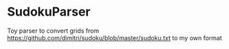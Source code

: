 # SudokuParser
Toy parser to convert grids from https://github.com/dimitri/sudoku/blob/master/sudoku.txt to my own format
